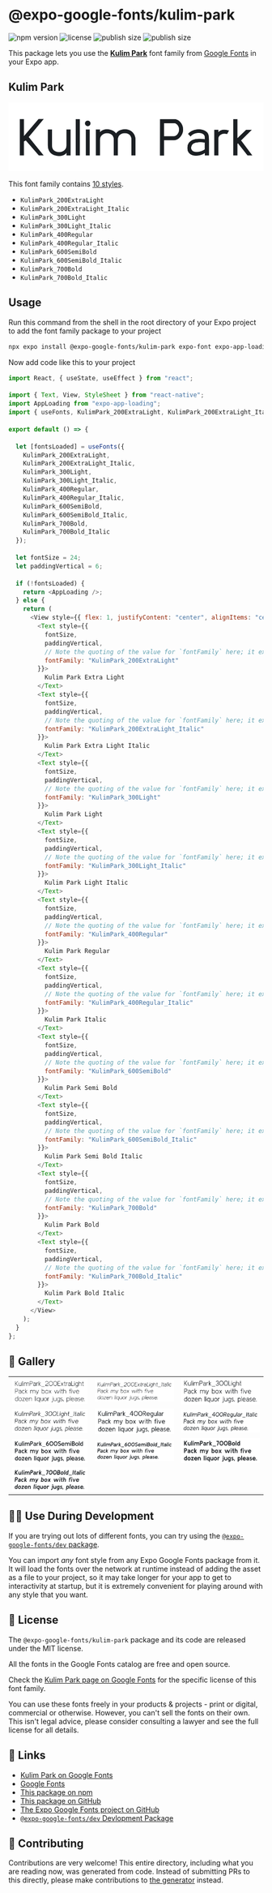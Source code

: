 # @expo-google-fonts/kulim-park

![npm version](https://flat.badgen.net/npm/v/@expo-google-fonts/kulim-park)
![license](https://flat.badgen.net/github/license/expo/google-fonts)
![publish size](https://flat.badgen.net/packagephobia/install/@expo-google-fonts/kulim-park)
![publish size](https://flat.badgen.net/packagephobia/publish/@expo-google-fonts/kulim-park)

This package lets you use the [**Kulim Park**](https://fonts.google.com/specimen/Kulim+Park) font family from [Google Fonts](https://fonts.google.com/) in your Expo app.

## Kulim Park

![Kulim Park](./font-family.png)

This font family contains [10 styles](#-gallery).

- `KulimPark_200ExtraLight`
- `KulimPark_200ExtraLight_Italic`
- `KulimPark_300Light`
- `KulimPark_300Light_Italic`
- `KulimPark_400Regular`
- `KulimPark_400Regular_Italic`
- `KulimPark_600SemiBold`
- `KulimPark_600SemiBold_Italic`
- `KulimPark_700Bold`
- `KulimPark_700Bold_Italic`

## Usage

Run this command from the shell in the root directory of your Expo project to add the font family package to your project

```sh
npx expo install @expo-google-fonts/kulim-park expo-font expo-app-loading
```

Now add code like this to your project

```js
import React, { useState, useEffect } from "react";

import { Text, View, StyleSheet } from "react-native";
import AppLoading from "expo-app-loading";
import { useFonts, KulimPark_200ExtraLight, KulimPark_200ExtraLight_Italic, KulimPark_300Light, KulimPark_300Light_Italic, KulimPark_400Regular, KulimPark_400Regular_Italic, KulimPark_600SemiBold, KulimPark_600SemiBold_Italic, KulimPark_700Bold, KulimPark_700Bold_Italic } from '@expo-google-fonts/kulim-park';

export default () => {

  let [fontsLoaded] = useFonts({
    KulimPark_200ExtraLight, 
    KulimPark_200ExtraLight_Italic, 
    KulimPark_300Light, 
    KulimPark_300Light_Italic, 
    KulimPark_400Regular, 
    KulimPark_400Regular_Italic, 
    KulimPark_600SemiBold, 
    KulimPark_600SemiBold_Italic, 
    KulimPark_700Bold, 
    KulimPark_700Bold_Italic
  });

  let fontSize = 24;
  let paddingVertical = 6;

  if (!fontsLoaded) {
    return <AppLoading />;
  } else {
    return (
      <View style={{ flex: 1, justifyContent: "center", alignItems: "center" }}>
        <Text style={{
          fontSize,
          paddingVertical,
          // Note the quoting of the value for `fontFamily` here; it expects a string!
          fontFamily: "KulimPark_200ExtraLight"
        }}>
          Kulim Park Extra Light
        </Text>
        <Text style={{
          fontSize,
          paddingVertical,
          // Note the quoting of the value for `fontFamily` here; it expects a string!
          fontFamily: "KulimPark_200ExtraLight_Italic"
        }}>
          Kulim Park Extra Light Italic
        </Text>
        <Text style={{
          fontSize,
          paddingVertical,
          // Note the quoting of the value for `fontFamily` here; it expects a string!
          fontFamily: "KulimPark_300Light"
        }}>
          Kulim Park Light
        </Text>
        <Text style={{
          fontSize,
          paddingVertical,
          // Note the quoting of the value for `fontFamily` here; it expects a string!
          fontFamily: "KulimPark_300Light_Italic"
        }}>
          Kulim Park Light Italic
        </Text>
        <Text style={{
          fontSize,
          paddingVertical,
          // Note the quoting of the value for `fontFamily` here; it expects a string!
          fontFamily: "KulimPark_400Regular"
        }}>
          Kulim Park Regular
        </Text>
        <Text style={{
          fontSize,
          paddingVertical,
          // Note the quoting of the value for `fontFamily` here; it expects a string!
          fontFamily: "KulimPark_400Regular_Italic"
        }}>
          Kulim Park Italic
        </Text>
        <Text style={{
          fontSize,
          paddingVertical,
          // Note the quoting of the value for `fontFamily` here; it expects a string!
          fontFamily: "KulimPark_600SemiBold"
        }}>
          Kulim Park Semi Bold
        </Text>
        <Text style={{
          fontSize,
          paddingVertical,
          // Note the quoting of the value for `fontFamily` here; it expects a string!
          fontFamily: "KulimPark_600SemiBold_Italic"
        }}>
          Kulim Park Semi Bold Italic
        </Text>
        <Text style={{
          fontSize,
          paddingVertical,
          // Note the quoting of the value for `fontFamily` here; it expects a string!
          fontFamily: "KulimPark_700Bold"
        }}>
          Kulim Park Bold
        </Text>
        <Text style={{
          fontSize,
          paddingVertical,
          // Note the quoting of the value for `fontFamily` here; it expects a string!
          fontFamily: "KulimPark_700Bold_Italic"
        }}>
          Kulim Park Bold Italic
        </Text>
      </View>
    );
  }
};
```

## 🔡 Gallery


||||
|-|-|-|
|![KulimPark_200ExtraLight](./KulimPark_200ExtraLight.ttf.png)|![KulimPark_200ExtraLight_Italic](./KulimPark_200ExtraLight_Italic.ttf.png)|![KulimPark_300Light](./KulimPark_300Light.ttf.png)||
|![KulimPark_300Light_Italic](./KulimPark_300Light_Italic.ttf.png)|![KulimPark_400Regular](./KulimPark_400Regular.ttf.png)|![KulimPark_400Regular_Italic](./KulimPark_400Regular_Italic.ttf.png)||
|![KulimPark_600SemiBold](./KulimPark_600SemiBold.ttf.png)|![KulimPark_600SemiBold_Italic](./KulimPark_600SemiBold_Italic.ttf.png)|![KulimPark_700Bold](./KulimPark_700Bold.ttf.png)||
|![KulimPark_700Bold_Italic](./KulimPark_700Bold_Italic.ttf.png)||||


## 👩‍💻 Use During Development

If you are trying out lots of different fonts, you can try using the [`@expo-google-fonts/dev` package](https://github.com/expo/google-fonts/tree/master/font-packages/dev#readme).

You can import _any_ font style from any Expo Google Fonts package from it. It will load the fonts over the network at runtime instead of adding the asset as a file to your project, so it may take longer for your app to get to interactivity at startup, but it is extremely convenient for playing around with any style that you want.


## 📖 License

The `@expo-google-fonts/kulim-park` package and its code are released under the MIT license.

All the fonts in the Google Fonts catalog are free and open source.

Check the [Kulim Park page on Google Fonts](https://fonts.google.com/specimen/Kulim+Park) for the specific license of this font family.

You can use these fonts freely in your products & projects - print or digital, commercial or otherwise. However, you can't sell the fonts on their own. This isn't legal advice, please consider consulting a lawyer and see the full license for all details.

## 🔗 Links

- [Kulim Park on Google Fonts](https://fonts.google.com/specimen/Kulim+Park)
- [Google Fonts](https://fonts.google.com/)
- [This package on npm](https://www.npmjs.com/package/@expo-google-fonts/kulim-park)
- [This package on GitHub](https://github.com/expo/google-fonts/tree/master/font-packages/kulim-park)
- [The Expo Google Fonts project on GitHub](https://github.com/expo/google-fonts)
- [`@expo-google-fonts/dev` Devlopment Package](https://github.com/expo/google-fonts/tree/master/font-packages/dev)

## 🤝 Contributing

Contributions are very welcome! This entire directory, including what you are reading now, was generated from code. Instead of submitting PRs to this directly, please make contributions to [the generator](https://github.com/expo/google-fonts/tree/master/packages/generator) instead.
